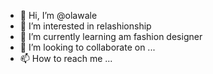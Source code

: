 - 👋 Hi, I’m @olawale
- 👀 I’m interested in relashionship
- 🌱 I’m currently learning am  fashion designer
- 💞️ I’m looking to collaborate on ...
- 📫 How to reach me ...

<!---
olawalegg23/olawalegg23 is a ✨ special ✨ repository because its `README.md` (this file) appears on your GitHub profile.
You can click the Preview link to take a look at your changes.
--->
